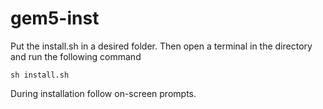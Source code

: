 # gem5-inst
Put the install.sh in a desired folder. Then open a terminal in the directory and run the following command
```
sh install.sh
```
During installation follow on-screen prompts.
